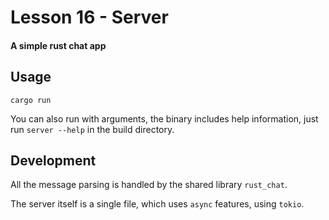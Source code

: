 # Lesson 16 - Server
#### A simple rust chat app

## Usage
`cargo run`

You can also run with arguments, the binary includes help information, just run `server --help` in the build directory.

## Development
All the message parsing is handled by the shared library `rust_chat`.

The server itself is a single file, which uses `async` features, using `tokio`.